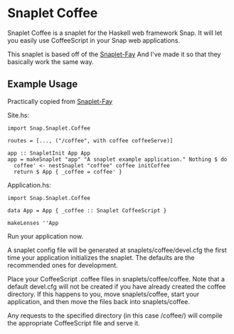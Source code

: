 Snaplet Coffee
==============

Snaplet Coffee is a snaplet for the Haskell web framework Snap.
It will let you easily use CoffeeScript in your Snap web applications.

This snaplet is based off of the [Snaplet-Fay](https://github.com/faylang/snaplet-fay) And I've made it so that they basically work the same way.



Example Usage
------------

Practically copied from [Snaplet-Fay](https://github.com/faylang/snaplet-fay)

Site.hs:
```
import Snap.Snaplet.Coffee

routes = [..., ("/coffee", with coffee coffeeServe)]

app :: SnapletInit App App
app = makeSnaplet "app" "A snaplet example application." Nothing $ do
  coffee' <- nestSnaplet "coffee" coffee initCoffee
  return $ App { _coffee = coffee' }
```

Application.hs:
```
import Snap.Snaplet.Coffee

data App = App { _coffee :: Snaplet CoffeeScript }

makeLenses ''App
```

Run your application now.

A snaplet config file will be generated at snaplets/coffee/devel.cfg the first time your application initializes the snaplet. The defaults are the recommended ones for development.

Place your CoffeeScript .coffee files in snaplets/coffee/coffee. Note that a default devel.cfg will not be created if you have already created the coffee directory. If this happens to you, move snaplets/coffee, start your application, and then move the files back into snaplets/coffee.


Any requests to the specified directory (in this case /coffee/) will compile the appropriate CoffeeScript file and serve it.
